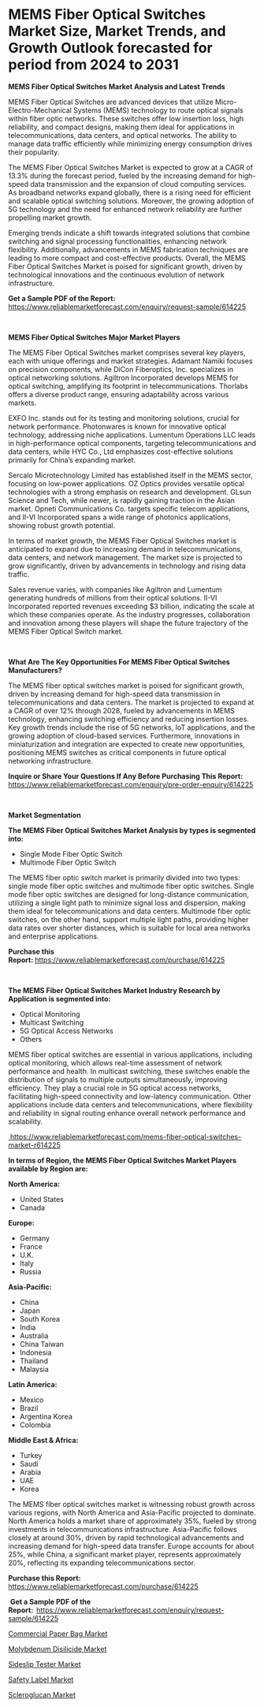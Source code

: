 <p><h1>MEMS Fiber Optical Switches Market Size, Market Trends, and Growth Outlook forecasted for period from 2024 to 2031</h1></p><p><strong>MEMS Fiber Optical Switches Market Analysis and Latest Trends</strong></p>
<p><p>MEMS Fiber Optical Switches are advanced devices that utilize Micro-Electro-Mechanical Systems (MEMS) technology to route optical signals within fiber optic networks. These switches offer low insertion loss, high reliability, and compact designs, making them ideal for applications in telecommunications, data centers, and optical networks. The ability to manage data traffic efficiently while minimizing energy consumption drives their popularity.</p><p>The MEMS Fiber Optical Switches Market is expected to grow at a CAGR of 13.3% during the forecast period, fueled by the increasing demand for high-speed data transmission and the expansion of cloud computing services. As broadband networks expand globally, there is a rising need for efficient and scalable optical switching solutions. Moreover, the growing adoption of 5G technology and the need for enhanced network reliability are further propelling market growth.</p><p>Emerging trends indicate a shift towards integrated solutions that combine switching and signal processing functionalities, enhancing network flexibility. Additionally, advancements in MEMS fabrication techniques are leading to more compact and cost-effective products. Overall, the MEMS Fiber Optical Switches Market is poised for significant growth, driven by technological innovations and the continuous evolution of network infrastructure.</p></p>
<p><strong>Get a Sample PDF of the Report:&nbsp;</strong> <a href="https://www.reliablemarketforecast.com/enquiry/request-sample/614225?utm_campaign=1130&utm_medium=2&utm_source=Github&utm_content=ia&utm_term=11122024&utm_id=mems-fiber-optical-switches">https://www.reliablemarketforecast.com/enquiry/request-sample/614225</a></p>
<p>&nbsp;</p>
<p><strong>MEMS Fiber Optical Switches Major Market Players</strong></p>
<p><p>The MEMS Fiber Optical Switches market comprises several key players, each with unique offerings and market strategies. Adamant Namiki focuses on precision components, while DiCon Fiberoptics, Inc. specializes in optical networking solutions. Agiltron Incorporated develops MEMS for optical switching, amplifying its footprint in telecommunications. Thorlabs offers a diverse product range, ensuring adaptability across various markets.</p><p>EXFO Inc. stands out for its testing and monitoring solutions, crucial for network performance. Photonwares is known for innovative optical technology, addressing niche applications. Lumentum Operations LLC leads in high-performance optical components, targeting telecommunications and data centers, while HYC Co., Ltd emphasizes cost-effective solutions primarily for China’s expanding market.</p><p>Sercalo Microtechnology Limited has established itself in the MEMS sector, focusing on low-power applications. OZ Optics provides versatile optical technologies with a strong emphasis on research and development. GLsun Science and Tech, while newer, is rapidly gaining traction in the Asian market. Opneti Communications Co. targets specific telecom applications, and II-VI Incorporated spans a wide range of photonics applications, showing robust growth potential.</p><p>In terms of market growth, the MEMS Fiber Optical Switches market is anticipated to expand due to increasing demand in telecommunications, data centers, and network management. The market size is projected to grow significantly, driven by advancements in technology and rising data traffic.</p><p>Sales revenue varies, with companies like Agiltron and Lumentum generating hundreds of millions from their optical solutions. II-VI Incorporated reported revenues exceeding $3 billion, indicating the scale at which these companies operate. As the industry progresses, collaboration and innovation among these players will shape the future trajectory of the MEMS Fiber Optical Switch market.</p></p>
<p>&nbsp;</p>
<p><strong>What Are The Key Opportunities For MEMS Fiber Optical Switches Manufacturers?</strong></p>
<p><p>The MEMS fiber optical switches market is poised for significant growth, driven by increasing demand for high-speed data transmission in telecommunications and data centers. The market is projected to expand at a CAGR of over 12% through 2028, fueled by advancements in MEMS technology, enhancing switching efficiency and reducing insertion losses. Key growth trends include the rise of 5G networks, IoT applications, and the growing adoption of cloud-based services. Furthermore, innovations in miniaturization and integration are expected to create new opportunities, positioning MEMS switches as critical components in future optical networking infrastructure.</p></p>
<p><strong>Inquire or Share Your Questions If Any Before Purchasing This Report:</strong> <a href="https://www.reliablemarketforecast.com/enquiry/pre-order-enquiry/614225?utm_campaign=1130&utm_medium=2&utm_source=Github&utm_content=ia&utm_term=11122024&utm_id=mems-fiber-optical-switches">https://www.reliablemarketforecast.com/enquiry/pre-order-enquiry/614225</a></p>
<p>&nbsp;</p>
<p><strong>Market Segmentation</strong></p>
<p><strong>The MEMS Fiber Optical Switches Market Analysis by types is segmented into:</strong></p>
<p><ul><li>Single Mode Fiber Optic Switch</li><li>Multimode Fiber Optic Switch</li></ul></p>
<p><p>The MEMS fiber optic switch market is primarily divided into two types: single mode fiber optic switches and multimode fiber optic switches. Single mode fiber optic switches are designed for long-distance communication, utilizing a single light path to minimize signal loss and dispersion, making them ideal for telecommunications and data centers. Multimode fiber optic switches, on the other hand, support multiple light paths, providing higher data rates over shorter distances, which is suitable for local area networks and enterprise applications.</p></p>
<p><strong>Purchase this Report:&nbsp;</strong><a href="https://www.reliablemarketforecast.com/purchase/614225?utm_campaign=1130&utm_medium=2&utm_source=Github&utm_content=ia&utm_term=11122024&utm_id=mems-fiber-optical-switches">https://www.reliablemarketforecast.com/purchase/614225</a></p>
<p>&nbsp;</p>
<p><strong>The MEMS Fiber Optical Switches Market Industry Research by Application is segmented into:</strong></p>
<p><ul><li>Optical Monitoring</li><li>Multicast Switching</li><li>5G Optical Access Networks</li><li>Others</li></ul></p>
<p><p>MEMS fiber optical switches are essential in various applications, including optical monitoring, which allows real-time assessment of network performance and health. In multicast switching, these switches enable the distribution of signals to multiple outputs simultaneously, improving efficiency. They play a crucial role in 5G optical access networks, facilitating high-speed connectivity and low-latency communication. Other applications include data centers and telecommunications, where flexibility and reliability in signal routing enhance overall network performance and scalability.</p></p>
<p><a href="https://www.reliablemarketforecast.com/mems-fiber-optical-switches-market-r614225?utm_campaign=1130&utm_medium=2&utm_source=Github&utm_content=ia&utm_term=11122024&utm_id=mems-fiber-optical-switches">&nbsp;https://www.reliablemarketforecast.com/mems-fiber-optical-switches-market-r614225</a></p>
<p><strong>In terms of Region, the MEMS Fiber Optical Switches Market Players available by Region are:</strong></p>
<p>
    <p> <strong> North America: </strong>
        <ul>
            <li>United States</li>
            <li>Canada</li>
        </ul>
        </p> 
    <p> <strong> Europe: </strong>
        <ul>
            <li>Germany</li>
            <li>France</li>
            <li>U.K.</li>
            <li>Italy</li>
            <li>Russia</li>
        </ul>
        </p> 
    <p> <strong> Asia-Pacific: </strong>
        <ul>
            <li>China</li>
            <li>Japan</li>
            <li>South Korea</li>
            <li>India</li>
            <li>Australia</li>
            <li>China Taiwan</li>
            <li>Indonesia</li>
            <li>Thailand</li>
            <li>Malaysia</li>
        </ul>
        </p> 
    <p> <strong> Latin America: </strong>
        <ul>
            <li>Mexico</li>
            <li>Brazil</li>
            <li>Argentina Korea</li>
            <li>Colombia</li>
        </ul>
        </p> 
    <p> <strong> Middle East & Africa: </strong>
        <ul>
            <li>Turkey</li>
            <li>Saudi</li>
            <li>Arabia</li>
            <li>UAE</li>
            <li>Korea</li>
        </ul>
    </p>
    </p>
<p><p>The MEMS fiber optical switches market is witnessing robust growth across various regions, with North America and Asia-Pacific projected to dominate. North America holds a market share of approximately 35%, fueled by strong investments in telecommunications infrastructure. Asia-Pacific follows closely at around 30%, driven by rapid technological advancements and increasing demand for high-speed data transfer. Europe accounts for about 25%, while China, a significant market player, represents approximately 20%, reflecting its expanding telecommunications sector.</p></p>
<p><strong>Purchase this Report: </strong><a href="https://www.reliablemarketforecast.com/purchase/614225?utm_campaign=1130&utm_medium=2&utm_source=Github&utm_content=ia&utm_term=11122024&utm_id=mems-fiber-optical-switches">https://www.reliablemarketforecast.com/purchase/614225</a></p>
<p>&nbsp;<strong>Get a Sample PDF of the Report:&nbsp;&nbsp;</strong><a href="https://www.reliablemarketforecast.com/enquiry/request-sample/614225?utm_campaign=1130&utm_medium=2&utm_source=Github&utm_content=ia&utm_term=11122024&utm_id=mems-fiber-optical-switches">https://www.reliablemarketforecast.com/enquiry/request-sample/614225</a></p>
<p><strong></strong></p>
<p><p><a href="https://www.linkedin.com/pulse/precise-information-commercial-paper-bag-market-size-share-xmtde?utm_campaign=1130&utm_medium=2&utm_source=Github&utm_content=ia&utm_term=11122024&utm_id=mems-fiber-optical-switches">Commercial Paper Bag Market</a></p><p><a href="https://www.linkedin.com/pulse/broad-overview-molybdenum-disilicide-market-size-industry-u2lfe?utm_campaign=1130&utm_medium=2&utm_source=Github&utm_content=ia&utm_term=11122024&utm_id=mems-fiber-optical-switches">Molybdenum Disilicide Market</a></p><p><a href="https://github.com/RickHolmes3/Market-Research-Report-List-7/blob/main/sideslip-tester-market.md?utm_campaign=1130&utm_medium=2&utm_source=Github&utm_content=ia&utm_term=11122024&utm_id=mems-fiber-optical-switches">Sideslip Tester Market</a></p><p><a href="https://www.linkedin.com/pulse/financial-insights-market-potential-safety-label-research-report-gfmye?utm_campaign=1130&utm_medium=2&utm_source=Github&utm_content=ia&utm_term=11122024&utm_id=mems-fiber-optical-switches">Safety Label Market</a></p><p><a href="https://www.linkedin.com/pulse/scleroglucan-market-trend-analysis-highlights-rapid-growth-imywe?utm_campaign=1130&utm_medium=2&utm_source=Github&utm_content=ia&utm_term=11122024&utm_id=mems-fiber-optical-switches">Scleroglucan Market</a></p></p>